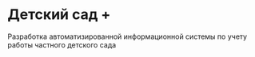 # Детский сад  +
Разработка автоматизированной информационной системы по учету работы частного детского сада
